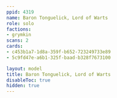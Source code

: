 ```yaml
---
ppid: 4319
name: Baron Tonguelick, Lord of Warts
role: solo
factions:
- grymkin
scans: 2
cards:
- c453b1a7-1d8a-359f-b652-723249733e89
- 5c9fd47e-a6b1-325f-baad-b328f7673100

layout: model
title: Baron Tonguelick, Lord of Warts
disableToc: true
hidden: true
---
```

